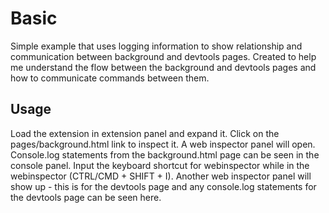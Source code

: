 # Basic
Simple example that uses logging information to show relationship and communication between background and devtools pages.
Created to help me understand the flow between the background and devtools pages and how to communicate commands between them.

## Usage
Load the extension in extension panel and expand it. Click on the pages/background.html link to inspect it. A web inspector panel will open.
Console.log statements from the background.html page can be seen in the console panel. Input the keyboard shortcut for webinspector while in the webinspector (CTRL/CMD + SHIFT + I).
Another web inspector panel will show up - this is for the devtools page and any console.log statements for the devtools page can be seen here.